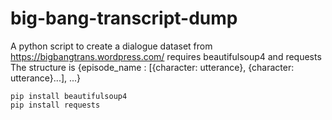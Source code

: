 # big-bang-transcript-dump
A python script to create a dialogue dataset from https://bigbangtrans.wordpress.com/
requires beautifulsoup4 and requests
The structure is 
{episode_name : [{character: utterance}, {character: utterance}...], ...} 
```
pip install beautifulsoup4
pip install requests
```
